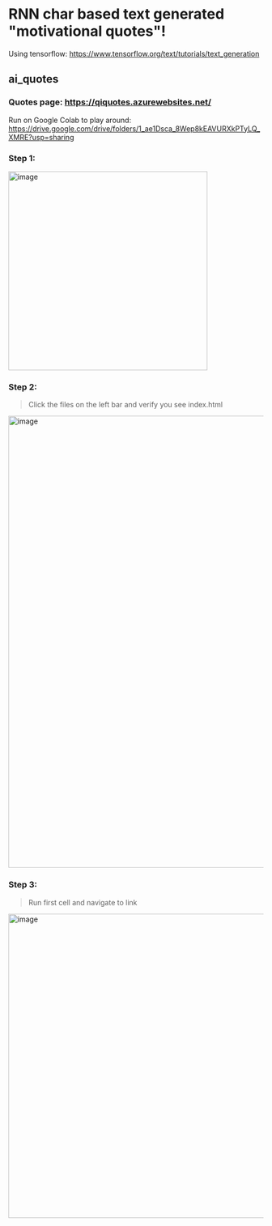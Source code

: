 # RNN char based text generated "motivational quotes"!
Using tensorflow: https://www.tensorflow.org/text/tutorials/text_generation

## ai_quotes

### Quotes page: https://qiquotes.azurewebsites.net/

Run on Google Colab to play around: https://drive.google.com/drive/folders/1_ae1Dsca_8Wep8kEAVURXkPTyLQ_XMRE?usp=sharing


### Step 1:

<img width="393" alt="image" src="https://user-images.githubusercontent.com/40993241/161903198-6721e285-63a2-4f45-a696-f6c23222b118.png">

### Step 2:

> Click the files on the left bar and verify you see index.html

<img width="893" alt="image" src="https://user-images.githubusercontent.com/40993241/161903367-1599a93c-cb3d-4353-8533-ac7f22df876d.png">

### Step 3:
> Run first cell and navigate to link

<img width="601" alt="image" src="https://user-images.githubusercontent.com/40993241/161903444-1e71dda7-c066-4760-a10f-2e0fd771ced0.png">

